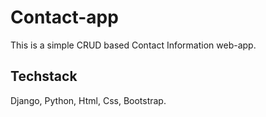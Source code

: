 # Contact-app
This is a simple CRUD based Contact Information web-app. 
## Techstack
Django, Python, Html, Css, Bootstrap.
